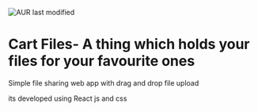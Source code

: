 ![AUR last modified](https://img.shields.io/aur/last-modified/google-chrome?style=flat-square)
# Cart Files- A thing which holds your files for your favourite ones
Simple file sharing web app with drag and drop file upload

its developed using React js and css
